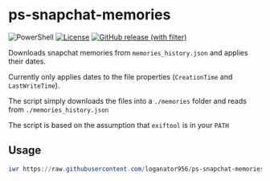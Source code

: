 # ps-snapchat-memories

![PowerShell](https://img.shields.io/badge/PowerShell-%235391FE.svg?style=for-the-badge&logo=powershell&logoColor=white)
[![License](https://img.shields.io/github/license/loganator956/ps-snapchat-memories?style=for-the-badge)](https://github.com/loganator956/ps-snapchat-memories/blob/master/LICENSE)
[![GitHub release (with filter)](https://img.shields.io/github/v/release/loganator956/ps-snapchat-memories?style=for-the-badge)](https://github.com/loganator956/ps-snapchat-memories/releases/latest)

Downloads snapchat memories from `memories_history.json` and applies their dates.

Currently only applies dates to the file properties (`CreationTime` and `LastWriteTime`).

The script simply downloads the files into a `./memories` folder and reads from `./memories_history.json`

The script is based on the assumption that `exiftool` is in your `PATH`

## Usage

```Powershell
iwr https://raw.githubusercontent.com/loganator956/ps-snapchat-memories/master/download.ps1 | iex
```
